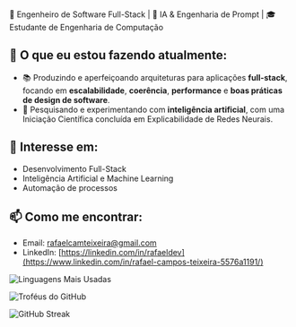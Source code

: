 🚀 Engenheiro de Software Full-Stack | 🎯 IA & Engenharia de Prompt | 🎓 Estudante de Engenharia de Computação

## 🚀 O que eu estou fazendo atualmente:
- 📚 Produzindo e aperfeiçoando arquiteturas para aplicações **full-stack**, focando em **escalabilidade**, **coerência**, **performance** e **boas práticas de design de software**.   
- 🔬 Pesquisando e experimentando com **inteligência artificial**, com uma Iniciação Científica concluída em Explicabilidade de Redes Neurais.  

## 🌱 Interesse em:
- Desenvolvimento Full-Stack
- Inteligência Artificial e Machine Learning
- Automação de processos

## 📫 Como me encontrar:
- Email: rafaelcamteixeira@gmail.com
- LinkedIn: [https://linkedin.com/in/rafaeldev](https://www.linkedin.com/in/rafael-campos-teixeira-5576a1191/)

![Linguagens Mais Usadas](https://github-readme-stats.vercel.app/api/top-langs/?username=RafaelCamposTXR&layout=compact&theme=radical&langs_count=10)

![Troféus do GitHub](https://github-profile-trophy.vercel.app/?username=RafaelCamposTXR&theme=radical&no-frame=true)  

![GitHub Streak](https://github-readme-streak-stats.herokuapp.com/?user=RafaelCamposTXR&theme=radical)

